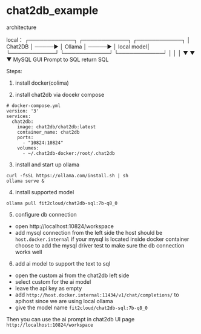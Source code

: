 # chat2db_example


architecture

local：
┌────────────┐        ┌────────────┐        ┌────────────┐
│  Chat2DB   │ ─────▶ │   Ollama   │ ─────▶ │ local model│
└────────────┘        └────────────┘        └────────────┘
      │                    │                       │
      ▼                    ▼                       ▼
  MySQL GUI         Prompt to SQL             return SQL


Steps:

1. install docker(colima) 

2. install chat2db via docekr compose

```
# docker-compose.yml
version: '3'
services:
  chat2db:
    image: chat2db/chat2db:latest
    container_name: chat2db
    ports:
      - "10824:10824"
    volumes:
      - ~/.chat2db-docker:/root/.chat2db
```


3. install and start up ollama


```
curl -fsSL https://ollama.com/install.sh | sh
ollama serve &
```

4. install supported model

```
ollama pull fit2cloud/chat2db-sql:7b-q8_0

```

5. configure db connection

* open http://localhost:10824/workspace
* add mysql connection from the left side
  the host should be `host.docker.internal` if your mysql is located inside docker container
  choose to add the mysql driver
  test to make sure the db connection works well

6. add ai model to support the text to sql

* open the custom ai from the chat2db left side
* select custom for the ai model
* leave the api key as empty
* add `http://host.docker.internal:11434/v1/chat/completions/` to apihost since we are using local ollama
* give the model name `fit2cloud/chat2db-sql:7b-q8_0`

Then you can use the ai prompt in chat2db UI page `http://localhost:10824/workspace`






